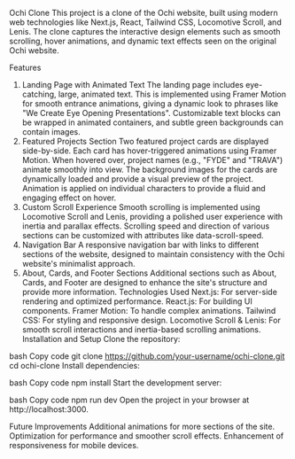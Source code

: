 Ochi Clone
This project is a clone of the Ochi website, built using modern web technologies like Next.js, React, Tailwind CSS, Locomotive Scroll, and Lenis. The clone captures the interactive design elements such as smooth scrolling, hover animations, and dynamic text effects seen on the original Ochi website.

Features
1. Landing Page with Animated Text
The landing page includes eye-catching, large, animated text. This is implemented using Framer Motion for smooth entrance animations, giving a dynamic look to phrases like "We Create Eye Opening Presentations".
Customizable text blocks can be wrapped in animated containers, and subtle green backgrounds can contain images.
2. Featured Projects Section
Two featured project cards are displayed side-by-side.
Each card has hover-triggered animations using Framer Motion. When hovered over, project names (e.g., "FYDE" and "TRAVA") animate smoothly into view.
The background images for the cards are dynamically loaded and provide a visual preview of the project.
Animation is applied on individual characters to provide a fluid and engaging effect on hover.
3. Custom Scroll Experience
Smooth scrolling is implemented using Locomotive Scroll and Lenis, providing a polished user experience with inertia and parallax effects.
Scrolling speed and direction of various sections can be customized with attributes like data-scroll-speed.
4. Navigation Bar
A responsive navigation bar with links to different sections of the website, designed to maintain consistency with the Ochi website's minimalist approach.
5. About, Cards, and Footer Sections
Additional sections such as About, Cards, and Footer are designed to enhance the site's structure and provide more information.
Technologies Used
Next.js: For server-side rendering and optimized performance.
React.js: For building UI components.
Framer Motion: To handle complex animations.
Tailwind CSS: For styling and responsive design.
Locomotive Scroll & Lenis: For smooth scroll interactions and inertia-based scrolling animations.
Installation and Setup
Clone the repository:

bash
Copy code
git clone https://github.com/your-username/ochi-clone.git
cd ochi-clone
Install dependencies:

bash
Copy code
npm install
Start the development server:

bash
Copy code
npm run dev
Open the project in your browser at http://localhost:3000.

Future Improvements
Additional animations for more sections of the site.
Optimization for performance and smoother scroll effects.
Enhancement of responsiveness for mobile devices.
